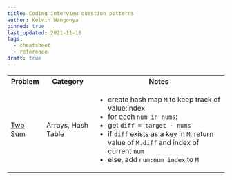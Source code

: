 ```yaml
---
title: Coding interview question patterns
author: Kelvin Wangonya
pinned: true
last_updated: 2021-11-18
tags:
  - cheatsheet
  - reference
draft: true
---
```


<table>
  <tr>
    <th>Problem</th>
    <th>Category</th>
    <th>Notes</th>
  </tr>
  <tr>
    <td class="easy"><a href="https://leetcode.com/problems/two-sum/">Two Sum</a></td>
    <td>Arrays, Hash Table</td>
    <td>
      <ul>
        <li>create hash map <code>M</code> to keep track of value:index</li>
        <li>for each <code>num in nums</code>:</li>
        <li>get <code>diff = target - nums</code></li>
        <li>if <code>diff</code> exists as a key in <code>M</code>, return value of <code>M.diff</code> and index of current <code>num</code></li>
        <li>else, add <code>num:num index</code> to <code>M</code>
      </ul>
    </td>
  </tr>
</table>

<!-- row template
<tr>
  <td class="easy"><a href=""></a></td>
  <td>Arrays, Hash Table</td>
  <td>
    <ul>
      <li></li>
    </ul>
  </td>
</tr>
-->
